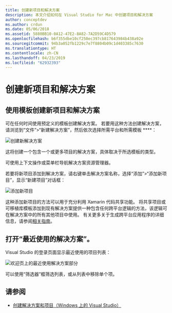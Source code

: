 ```yaml
---
title: 创建新项目和解决方案
description: 本文介绍如何在 Visual Studio for Mac 中创建项目和解决方案
author: conceptdev
ms.author: crdun
ms.date: 05/06/2018
ms.assetid: 5880BB10-0A12-47E2-8A82-7A2D59C4D579
ms.openlocfilehash: b6f355dbe10cf250ec397cb817643984b438a92e
ms.sourcegitcommit: 94b3a052fb1229c7e7f8804b09c1d403385c7630
ms.translationtype: HT
ms.contentlocale: zh-CN
ms.lasthandoff: 04/23/2019
ms.locfileid: "62932393"
---
```

# <a name="creating-new-projects-and-solutions"></a>创建新项目和解决方案

## <a name="creating-new-projects-and-solutions-from-a-template"></a>使用模板创建新项目和解决方案

可在任何时间使用预定义的模板创建解决方案。 若要用这种方法创建解决方案，请浏览到“文件”>“新建解决方案”，然后依次选择所需平台和所需模板 ****：

![创建新解决方案](media/projects-and-solutions-image0.png)

这将创建一个包含一个或更多项目的解决方案，具体取决于所选模板的类型。

可使用上下文操作或菜单栏导航解决方案资源管理器。

若要将新项目添加到解决方案，请右键单击解决方案名称，选择“添加”>“添加新项目”，显示“新建项目”对话框：

![添加新项目](media/projects-and-solutions-image4.png)

这种添加新项目的方法可以用于充分利用 Xamarin 代码共享功能。 将共享项目或可移植库模板添加到现有解决方案提供一种包含任何跨平台逻辑的方法，该逻辑可在解决方案中的所有其他项目中使用。 有关更多关于生成跨平台应用程序的详细信息，请参阅[相关指南](https://developer.xamarin.com/guides/cross-platform/application_fundamentals/code-sharing/)。

## <a name="opening-recent-solutions"></a>打开“最近使用的解决方案”。

Visual Studio 的登录页面显示最近使用的项目列表：

![欢迎页上的最近使用解决方案部分](media/create-new-projects-recent.png)

可以使用“筛选器”框筛选列表，或从列表中移除单个项。

## <a name="see-also"></a>请参阅

- [创建解决方案和项目（Windows 上的 Visual Studio）](/visualstudio/ide/creating-solutions-and-projects)
